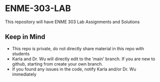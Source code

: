 # ENME-303-LAB
This repository will have ENME 303 Lab Assignments and Solutions


## Keep in Mind
- This repo is private, do not directly share material in this repo with students
- Karla and Dr. Wu will directly edit to the 'main' branch. If you are new to github, starting from create your own branch.
- If you found any issues in the code, notify Karla and/or Dr. Wu immediately
